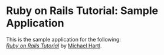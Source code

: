 # Ruby on Rails Tutorial: Sample Application

This is the sample application for the following:  
[*Ruby on Rails Tutorial*](http://railstutorial.jp/)
by [Michael Hartl](http://michaelhartl.com/).
